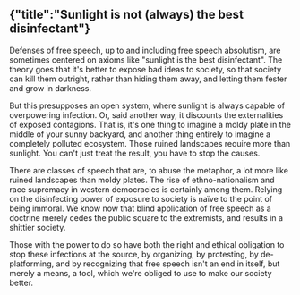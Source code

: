{"title":"Sunlight is not (always) the best disinfectant"}
---
Defenses of free speech, up to and including free speech absolutism, are
sometimes centered on axioms like "sunlight is the best disinfectant". The
theory goes that it's better to expose bad ideas to society, so that society can
kill them outright, rather than hiding them away, and letting them fester and
grow in darkness.

But this presupposes an open system, where sunlight is always capable of
overpowering infection. Or, said another way, it discounts the externalities of
exposed contagions. That is, it's one thing to imagine a moldy plate in the
middle of your sunny backyard, and another thing entirely to imagine a
completely polluted ecosystem. Those ruined landscapes require more than
sunlight. You can't just treat the result, you have to stop the causes.

There are classes of speech that are, to abuse the metaphor, a lot more like
ruined landscapes than moldy plates. The rise of ethno-nationalism and race
supremacy in western democracies is certainly among them. Relying on the
disinfecting power of exposure to society is naïve to the point of being
immoral. We know now that blind application of free speech as a doctrine merely
cedes the public square to the extremists, and results in a shittier society. 

Those with the power to do so have both the right and ethical obligation to
stop these infections at the source, by organizing, by protesting, by
de-platforming, and by recognizing that free speech isn't an end in itself, but
merely a means, a tool, which we're obliged to use to make our society better.


